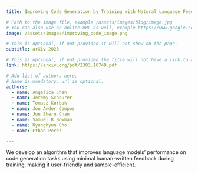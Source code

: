 ```yaml
---
title: Improving Code Generation by Training with Natural Language Feedback

# Path to the image file, example /assets/images/blog/image.jpg
# You can also use an online URL as well, example https://www.google.com/image.jpg
image: /assets/images/improving_code_image.png

# This is optional, if not provided it will not show on the page.
subtitle: arXiv 2023

# This is optional, if not provided the title will not have a link to anywhere
link: https://arxiv.org/pdf/2303.16749.pdf

# Add list of authors here.
# Name is mandatory, url is optional.
authors:
  - name: Angelica Chen
  - name: Jérémy Scheurer
  - name: Tomasz Korbak
  - name: Jon Ander Campos
  - name: Jun Shern Chan
  - name: Samuel R Bowman
  - name: Kyunghyun Cho
  - name: Ethan Perez

---
```


<!--Abstract-->

We develop an algorithm that improves language models’ performance on code generation tasks using minimal human-written feedback during training, making it user-friendly and sample-efficient.
